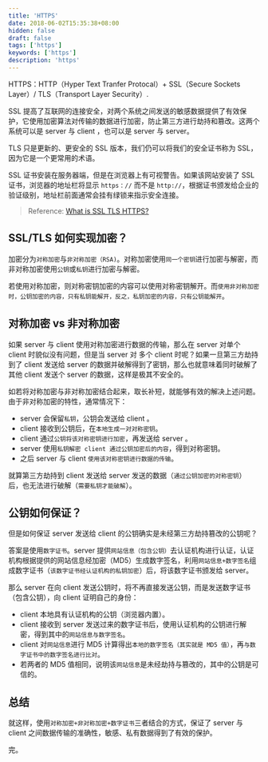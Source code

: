 ```yaml
---
title: 'HTTPS'
date: 2018-06-02T15:35:38+08:00
hidden: false
draft: false
tags: ['https']
keywords: ['https']
description: 'https'
---
```


HTTPS：HTTP（Hyper Text Tranfer Protocal）+ SSL（Secure Sockets Layer）/ TLS（Transport Layer Security）.

SSL 提高了互联网的连接安全，对两个系统之间发送的敏感数据提供了有效保护，它使用加密算法对传输的数据进行加密，防止第三方进行劫持和篡改。这两个系统可以是 server 与 client ，也可以是 server 与 server。

TLS 只是更新的、更安全的 SSL 版本，我们仍可以将我们的安全证书称为 SSL，因为它是一个更常用的术语。

SSL 证书安装在服务器端，但是在浏览器上有可视警告。如果该网站安装了 SSL 证书，浏览器的地址栏将显示 `https：//` 而不是 `http://`，根据证书颁发给企业的验证级别，地址栏前面通常会挂有绿锁来指示安全连接。

> Reference: [What is SSL TLS HTTPS?](https://www.websecurity.symantec.com/security-topics/what-is-ssl-tls-https)

## SSL/TLS 如何实现加密？

加密分为`对称加密`与`非对称加密（RSA)`。对称加密使用`同一个密钥`进行加密与解密，而非对称加密使用`公钥`或`私钥`进行加密与解密。

若使用对称加密，则对称密钥加密的内容可以使用对称密钥解开。而`使用非对称加密时，公钥加密的内容，只有私钥能解开，反之，私钥加密的内容，只有公钥能解开`。

## 对称加密 vs 非对称加密

如果 server 与 client 使用对称加密进行数据的传输，那么在 server 对单个 client 时貌似没有问题，但是当 server 对 多个 client 时呢？如果一旦第三方劫持到了 client 发送给 server 的数据并破解得到了密钥，那么也就意味着同时破解了其他 client 发送个 server 的数据，这样是极其不安全的。

如若将对称加密与非对称加密结合起来，取长补短，就能够有效的解决上述问题。由于非对称加密的特性，通常情况下：

- server 会保留`私钥`，公钥会发送给 client 。
- client 接收到公钥后，在`本地生成一对对称密钥`。
- client 通过`公钥将该对称密钥进行加密`，再发送给 server 。
- server 使用`私钥解密 client 通过公钥加密后的内容`，得到对称密钥。
- 之后 server 与 client `使用该对称密钥进行数据的传输`。

就算第三方劫持到 client 发送给 server 发送的数据（`通过公钥加密的对称密钥`）后，也无法进行破解（`需要私钥才能破解`）。

## 公钥如何保证？

但是如何保证 server 发送给 client 的公钥确实是未经第三方劫持篡改的公钥呢？

答案是使用`数字证书`。server 提供`网站信息（包含公钥）`去认证机构进行认证，认证机构根据提供的网站信息经加密（MD5）生成数字签名，利用`网站信息+数字签名`组成数字证书（`该数字证书经认证机构的私钥加密`）后，将该数字证书颁发给 server。

那么 server 在向 client 发送公钥时，将不再直接发送公钥，而是发送数字证书（包含公钥），向 client 证明自己的身份：

- client 本地具有认证机构的公钥（浏览器内置）。
- client 接收到 server 发送过来的数字证书后，使用认证机构的公钥进行解密，得到其中的`网站信息与数字签名`。
- client 对`网站信息`进行 MD5 计算得出`本地的数字签名（其实就是 MD5 值）`，再`与数字证书中的数字签名进行比对`。
- 若两者的 MD5 值相同，说明该`网站信息`是未经劫持与篡改的，其中的公钥是可信的。

## 总结

就这样，使用`对称加密+非对称加密+数字证书`三者结合的方式，保证了 server 与 client 之间数据传输的准确性，敏感、私有数据得到了有效的保护。

完。
